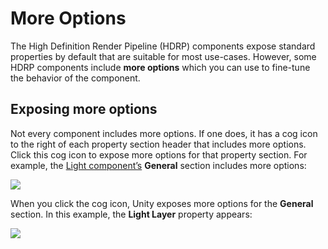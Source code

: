 # More Options

The High Definition Render Pipeline (HDRP) components expose standard properties by default that are suitable for most use-cases. However, some HDRP components include **more options** which you can use to fine-tune the behavior of the component.

## Exposing more options

Not every component includes more options. If one does, it has a cog icon to the right of each property section header that includes more options. Click this cog icon to expose more options for that property section. For example, the [Light component’s](Light-Component.md) **General** section includes more options:

![](Images/MoreOptions1.png)

When you click the cog icon, Unity exposes more options for the **General** section. In this example,  the **Light Layer** property appears:

![](Images/MoreOptions2.png)
